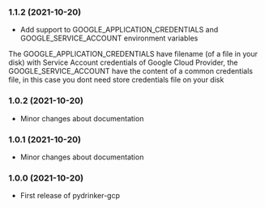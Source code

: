 ### 1.1.2 (2021-10-20)

* Add support to GOOGLE_APPLICATION_CREDENTIALS and GOOGLE_SERVICE_ACCOUNT environment variables

The GOOGLE_APPLICATION_CREDENTIALS have filename (of a file in your disk) with Service Account credentials of Google Cloud Provider, the GOOGLE_SERVICE_ACCOUNT have the content of a common credentials file, in this case you dont need store credentials file on your disk

### 1.0.2 (2021-10-20)

* Minor changes about documentation

### 1.0.1 (2021-10-20)

* Minor changes about documentation

### 1.0.0 (2021-10-20)

* First release of pydrinker-gcp

